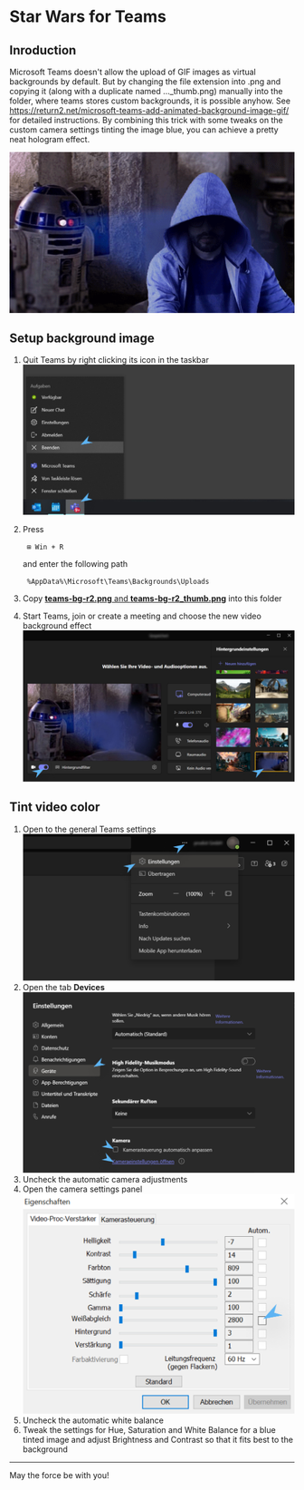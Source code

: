 # Star Wars for Teams

## Inroduction

Microsoft Teams doesn't allow the upload of GIF images as virtual backgrounds by default. But by changing the file extension into .png and copying it (along with a duplicate named ..._thumb.png) manually into the folder, where teams stores custom backgrounds, it is possible anyhow. See https://return2.net/microsoft-teams-add-animated-background-image-gif/ for detailed instructions.
By combining this trick with some tweaks on the custom camera settings tinting the image blue, you can achieve a pretty neat hologram effect.

![](screenshots/teams-bg-r2_mockup.gif)

## Setup background image

1. Quit Teams by right clicking its icon in the taskbar
    ![](screenshots/01.jpg)
2. Press

        ⊞ Win + R  

    and enter the following path

        %AppData%\Microsoft\Teams\Backgrounds\Uploads

3. Copy [**teams-bg-r2.png** and **teams-bg-r2_thumb.png**](Uploads/) into this folder
4. Start Teams, join or create a meeting and choose the new video background effect
    ![](screenshots/02.jpg) 


## Tint video color

1. Open to the general Teams settings
    ![](screenshots/03.jpg)
2. Open the tab **Devices**
    ![](screenshots/04.jpg)
3. Uncheck the automatic camera adjustments
4. Open the camera settings panel
    ![](screenshots/05.jpg)
5. Uncheck the automatic white balance
5. Tweak the settings for Hue, Saturation and White Balance for a blue tinted image and adjust Brightness and Contrast so that it fits best to the background

---

May the force be with you!
